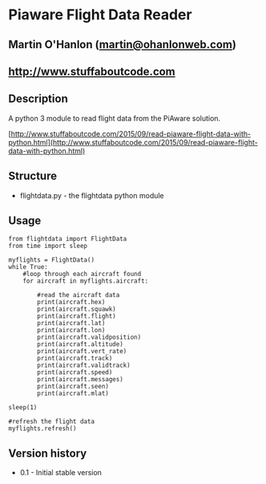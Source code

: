 # Piaware Flight Data Reader
## Martin O'Hanlon (martin@ohanlonweb.com)
## http://www.stuffaboutcode.com

## Description
A python 3 module to read flight data from the PiAware solution. 

[http://www.stuffaboutcode.com/2015/09/read-piaware-flight-data-with-python.html](http://www.stuffaboutcode.com/2015/09/read-piaware-flight-data-with-python.html)

## Structure
* flightdata.py - the flightdata python module

## Usage

	from flightdata import FlightData
	from time import sleep
	
	myflights = FlightData()
	while True:
		#loop through each aircraft found
		for aircraft in myflights.aircraft:
	
			#read the aircraft data
			print(aircraft.hex)
			print(aircraft.squawk)
			print(aircraft.flight)
			print(aircraft.lat)
			print(aircraft.lon)
			print(aircraft.validposition)
			print(aircraft.altitude)
			print(aircraft.vert_rate)
			print(aircraft.track)
			print(aircraft.validtrack)
			print(aircraft.speed)
			print(aircraft.messages)
			print(aircraft.seen)
			print(aircraft.mlat)
	
	sleep(1)
	
	#refresh the flight data
	myflights.refresh()

## Version history
* 0.1 - Initial stable version
